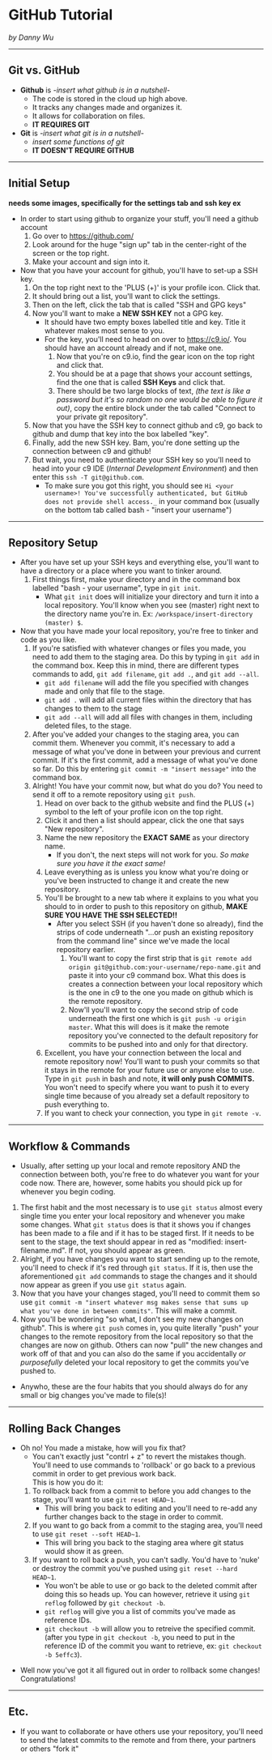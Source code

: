 # GitHub Tutorial

_by Danny Wu_

---
## Git vs. GitHub
* **Github** is _-insert what github is in a nutshell-_
  * The code is stored in the cloud up high above.
  * It tracks any changes made and organizes it.
  * It allows for collaboration on files.
  * **IT REQUIRES GIT**
* **Git** is _-insert what git is in a nutshell-_
  * _insert some functions of git_ 
  * **IT DOESN'T REQUIRE GITHUB**

---
## Initial Setup
**needs some images, specifically for the settings tab and ssh key ex**
- In order to start using github to organize your stuff, you'll need a github account  
  1) Go over to <https://github.com/>
  2) Look around for the huge "sign up" tab in the center-right of the screen or the top right.
  3) Make your account and sign into it.
- Now that you have your account for github, you'll have to set-up a SSH key.
  1) On the top right next to the 'PLUS (+)' is your profile icon. Click that.
  2) It should bring out a list, you'll want to click the settings.
  3) Then on the left, click the tab that is called "SSH and GPG keys"
  4) Now you'll want to make a **NEW SSH KEY** not a GPG key.
     * It should have two empty boxes labelled title and key. Title it whatever makes most sense to you.
     * For the key, you'll need to head on over to <https://c9.io/>. You should have an account already and if not, make one.
       1) Now that you're on c9.io, find the gear icon on the top right and click that.
       2) You should be at a page that shows your account settings, find the one that is called **SSH Keys** and click that.
       3) There should be two large blocks of text, *(the text is like a password but it's so random no one would be able to figure it out)*, copy the entire block under the tab called "Connect to your private git repository".
  4) Now that you have the SSH key to connect github and c9, go back to github and dump that key into the box labelled "key".
  5) Finally, add the new SSH key. Bam, you're done setting up the connection between c9 and github!
  6) But wait, you need to authenticate your SSH key so you'll need to head into your c9 IDE (*Internal Development Environment*) and then enter this `ssh -T git@github.com`.
     * To make sure you got this right, you should see `Hi <your username>! You've successfully authenticated, but GitHub does not provide shell access._` in your command box (usually on the bottom tab called bash - "insert your username")

---
## Repository Setup  

* After you have set up your SSH keys and everything else, you'll want to have a directory or a place where you want to tinker around.
   1) First things first, make your directory and in the command box labelled "bash - your username", type in `git init`.
      * What `git init` does will initialize your directory and turn it into a local repository. You'll know when you see (master) right next to the directory name you're in. Ex: `/workspace/insert-directory (master) $`.
* Now that you have made your local repository, you're free to tinker and code as you like.
  1) If you're satisfied with whatever changes or files you made, you need to add them to the staging area. Do this by typing in `git add` in the command box. Keep this in mind, there are different types commands to add, `git add filename`, `git add .`, and `git add --all`.
     * `git add filename` will add the file you specified with changes made and only that file to the stage.
     * `git add .` will add all current files within the directory that has changes to them to the stage
     * `git add --all` will add all files with changes in them, including deleted files, to the stage.
  2) After you've added your changes to the staging area, you can commit them. Whenever you commit, it's necessary to add a message of what you've done in between your previous and current commit. If it's the first commit, add a message of what you've done so far. Do this by entering `git commit -m "insert message"` into the command box.
  3) Alright! You have your commit now, but what do you do? You need to send it off to a remote repository using `git push`.
     1) Head on over back to the github website and find the PLUS (+) symbol to the left of your profile icon on the top right.
     2) Click it and then a list should appear, click the one that says "New repository".
     3) Name the new repository the **EXACT SAME** as your directory name.
        * If you don't, the next steps will not work for you. _So make sure you have it the exact same!_
     4) Leave everything as is unless you know what you're doing or you've been instructed to change it and create the new repository.
     5) You'll be brought to a new tab where it explains to you what you should to in order to push to this repository on github, **MAKE SURE YOU HAVE THE SSH SELECTED!!**
        * After you select SSH (if you haven't done so already), find the strips of code underneath "…or push an existing repository from the command line" since we've made the local repository earlier.
           1)  You'll want to copy the first strip that is `git remote add origin git@github.com:your-username/repo-name.git` and paste it into your c9 command box. What this does is creates a connection between your local repository which is the one in c9 to the one you made on github which is the remote repository.
           2) Now'll you'll want to copy the second strip of code underneath the first one which is `git push -u origin master`. What this will does is it make the remote repository you've connected to the default repository for commits to be pushed into and only for that directory.
     6) Excellent, you have your connection between the local and remote repository now! You'll want to push your commits so that it stays in the remote for your future use or anyone else to use. Type in `git push` in bash and note, **it will only push COMMITS.** You won't need to specify where you want to push it to every single time because of you already set a default repository to push everything to.
     7) If you want to check your connection, you type in `git remote -v`. 

---
## Workflow & Commands
  * Usually, after setting up your local and remote repository AND the connection between both, you're free to do whatever you want for your code now. There are, however, some habits you should pick up for whenever you begin coding.
  1) The first habit and the most necessary is to use `git status` almost every single time you enter your local repository and whenever you make some changes. What `git status` does is that it shows you if changes has been made to a file and if it has to be staged first. If it needs to be sent to the stage, the text should appear in red as "modified: insert-filename.md". If not, you should appear as green.
  2) Alright, if you have changes you want to start sending up to the remote, you'll need to check if it's red through `git status`. If it is, then use the aforementioned `git add` commands to stage the changes and it should now appear as green if you use `git status` again.
  3) Now that you have your changes staged, you'll need to commit them so use `git commit -m "insert whatever msg makes sense that sums up what you've done in between commits"`. This will make a commit.
  4) Now you'll be wondering "so what, I don't see my new changes on github". This is where `git push` comes in, you quite literally "push" your changes to the remote repository from the local repository so that the changes are now on github. Others can now "pull" the new changes and work off of that and you can also do the same if you accidentally _or purposefully_ deleted your local repository to get the commits you've pushed to.
  * Anywho, these are the four habits that you should always do for any small or big changes you've made to file(s)!


---
## Rolling Back Changes
  * Oh no! You made a mistake, how will you fix that?
    * You can't exactly just "contrl + z" to revert the mistakes though. You'll need to use commands to 'rollback' or go back to a previous commit in order to get previous work back.  
    This is how you do it:
    1) To rollback back from a commit to before you add changes to the stage, you'll want to use `git reset HEAD~1`.
       * This will bring you back to editing and you'll need to re-add any further changes back to the stage in order to commit.
    2) If you want to go back from a commit to the staging area, you'll need to use `git reset --soft HEAD~1`.
       * This will bring you back to the staging area where git status would show it as green.
    3) If you want to roll back a push, you can't sadly. You'd have to 'nuke' or destroy the commit you've pushed using `git reset --hard HEAD~1`.
       * You won't be able to use or go back to the deleted commit after doing this so heads up. You can however, retrieve it using `git reflog` followed by `git checkout -b`. 
       * `git reflog` will give you a list of commits you've made as reference IDs.
       * `git checkout -b` will allow you to retreive the specified commit. (after you type in `git checkout -b`, you need to put in the reference ID of the commit you want to retrieve, ex: `git checkout -b 5effc3`).  
  - Well now you've got it all figured out in order to rollback some changes! Congratulations!
 
---
## Etc.
  * If you want to collaborate or have others use your repository, you'll need to send the latest commits to the remote and from there, your partners or others "fork it"